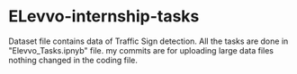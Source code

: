 # ELevvo-internship-tasks
 Dataset file contains data of Traffic Sign detection. All the tasks are done in "Elevvo_Tasks.ipnyb" file. my commits are for uploading large data files nothing changed in the coding file.
 

